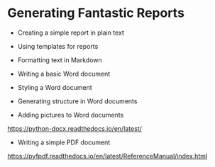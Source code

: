 # Generating Fantastic Reports

- Creating a simple report in plain text
- Using templates for reports
- Formatting text in Markdown
- Writing a basic Word document
- Styling a Word document

- Generating structure in Word documents
- Adding pictures to Word documents

https://python-docx.readthedocs.io/en/latest/
- Writing a simple PDF document

https://pyfpdf.readthedocs.io/en/latest/ReferenceManual/index.html
